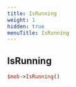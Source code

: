 ```yaml
---
title: IsRunning
weight: 1
hidden: true
menuTitle: IsRunning
---
```

## IsRunning
```perl
$mob->IsRunning()
```